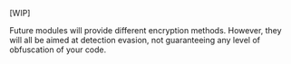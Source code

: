 [WIP]

Future modules will provide different encryption methods. However, they will all be aimed at detection evasion, not guaranteeing any level of obfuscation of your code.
